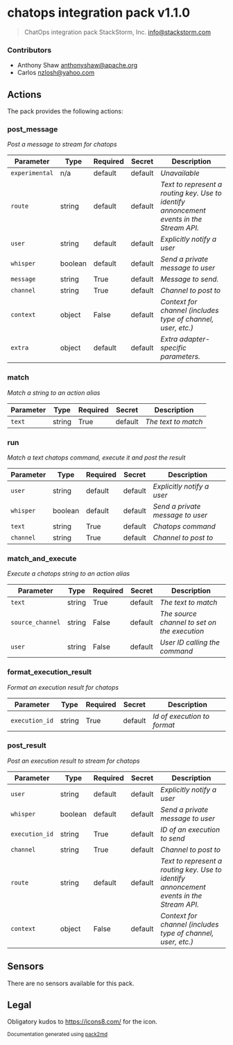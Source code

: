 # chatops integration pack v1.1.0

> ChatOps integration pack
StackStorm, Inc. <info@stackstorm.com>

### Contributors
- Anthony Shaw <anthonyshaw@apache.org>
- Carlos <nzlosh@yahoo.com>


## Actions


The pack provides the following actions:

### post_message
_Post a message to stream for chatops_

| Parameter | Type | Required | Secret | Description |
|---|---|---|---|---|
| `experimental` | n/a | default | default | _Unavailable_ |
| `route` | string | default | default | _Text to represent a routing key.  Use to identify annoncement events in the Stream API._ |
| `user` | string | default | default | _Explicitly notify a user_ |
| `whisper` | boolean | default | default | _Send a private message to user_ |
| `message` | string | True | default | _Message to send._ |
| `channel` | string | True | default | _Channel to post to_ |
| `context` | object | False | default | _Context for channel (includes type of channel, user, etc.)_ |
| `extra` | object | default | default | _Extra adapter-specific parameters._ |
### match
_Match a string to an action alias_

| Parameter | Type | Required | Secret | Description |
|---|---|---|---|---|
| `text` | string | True | default | _The text to match_ |
### run
_Match a text chatops command, execute it and post the result_

| Parameter | Type | Required | Secret | Description |
|---|---|---|---|---|
| `user` | string | default | default | _Explicitly notify a user_ |
| `whisper` | boolean | default | default | _Send a private message to user_ |
| `text` | string | True | default | _Chatops command_ |
| `channel` | string | True | default | _Channel to post to_ |
### match_and_execute
_Execute a chatops string to an action alias_

| Parameter | Type | Required | Secret | Description |
|---|---|---|---|---|
| `text` | string | True | default | _The text to match_ |
| `source_channel` | string | False | default | _The source channel to set on the execution_ |
| `user` | string | False | default | _User ID calling the command_ |
### format_execution_result
_Format an execution result for chatops_

| Parameter | Type | Required | Secret | Description |
|---|---|---|---|---|
| `execution_id` | string | True | default | _Id of execution to format_ |
### post_result
_Post an execution result to stream for chatops_

| Parameter | Type | Required | Secret | Description |
|---|---|---|---|---|
| `user` | string | default | default | _Explicitly notify a user_ |
| `whisper` | boolean | default | default | _Send a private message to user_ |
| `execution_id` | string | True | default | _ID of an execution to send_ |
| `channel` | string | True | default | _Channel to post to_ |
| `route` | string | default | default | _Text to represent a routing key.  Use to identify annoncement events in the Stream API._ |
| `context` | object | False | default | _Context for channel (includes type of channel, user, etc.)_ |



## Sensors

There are no sensors available for this pack.



## Legal

Obligatory kudos to https://icons8.com/ for the icon.

<sub>Documentation generated using [pack2md](https://github.com/nzlosh/pack2md)</sub>